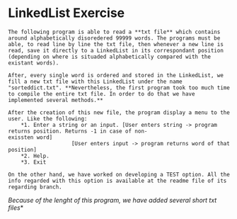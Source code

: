 # LinkedList Exercise 

	The following program is able to read a **txt file** which contains around alphabetically disoredered 99999 words. The programs must be able, to read line by line the txt file, then whenever a new line is read, save it directly to a LinkedList in its correspondant position (depending on where is situaded alphabetically compared with the existant words).
	
	After, every single word is ordered and stored in the LinkedList, we fill a new txt file with this LinkedList under the name "sorteddict.txt". **Nevertheless, the first program took too much time to compile the entire txt file. In order to do that we have implemented several methods.** 
	
	After the creation of this new file, the program display a menu to the user. Like the following:
		*1. Enter a string or an input. [User enters string -> program returns position. Returns -1 in case of non-														exissten word]
						[User enters input -> program returns word of that position]
		*2. Help.
		*3. Exit
	
	On the other hand, we have worked on developing a TEST option. All the info regarded with this option is available at the readme file of its regarding branch. 

*Because of the lenght of this program, we have added several short txt files**
